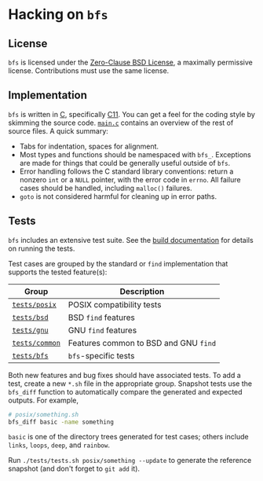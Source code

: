 Hacking on `bfs`
================

License
-------

`bfs` is licensed under the [Zero-Clause BSD License](https://opensource.org/licenses/0BSD), a maximally permissive license.
Contributions must use the same license.


Implementation
--------------

`bfs` is written in [C](https://en.wikipedia.org/wiki/C_(programming_language)), specifically [C11](https://en.wikipedia.org/wiki/C11_(C_standard_revision)).
You can get a feel for the coding style by skimming the source code.
[`main.c`](/src/main.c) contains an overview of the rest of source files.
A quick summary:

- Tabs for indentation, spaces for alignment.
- Most types and functions should be namespaced with `bfs_`.
  Exceptions are made for things that could be generally useful outside of `bfs`.
- Error handling follows the C standard library conventions: return a nonzero `int` or a `NULL` pointer, with the error code in `errno`.
  All failure cases should be handled, including `malloc()` failures.
- `goto` is not considered harmful for cleaning up in error paths.


Tests
-----

`bfs` includes an extensive test suite.
See the [build documentation](BUILDING.md#testing) for details on running the tests.

Test cases are grouped by the standard or `find` implementation that supports the tested feature(s):

| Group                           | Description                           |
|---------------------------------|---------------------------------------|
| [`tests/posix`](/tests/posix)   | POSIX compatibility tests             |
| [`tests/bsd`](/tests/bsd)       | BSD `find` features                   |
| [`tests/gnu`](/tests/gnu)       | GNU `find` features                   |
| [`tests/common`](/tests/common) | Features common to BSD and GNU `find` |
| [`tests/bfs`](/tests/bfs)       | `bfs`-specific tests                  |

Both new features and bug fixes should have associated tests.
To add a test, create a new `*.sh` file in the appropriate group.
Snapshot tests use the `bfs_diff` function to automatically compare the generated and expected outputs.
For example,

```bash
# posix/something.sh
bfs_diff basic -name something
```

`basic` is one of the directory trees generated for test cases; others include `links`, `loops`, `deep`, and `rainbow`.

Run `./tests/tests.sh posix/something --update` to generate the reference snapshot (and don't forget to `git add` it).
